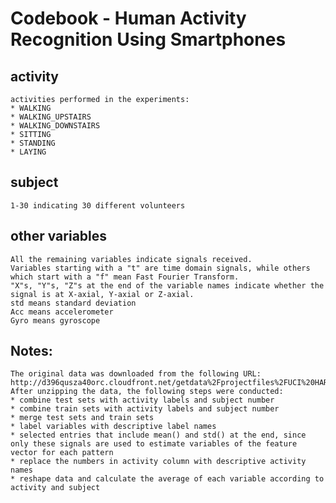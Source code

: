 # Codebook - Human Activity Recognition Using Smartphones

## activity
    activities performed in the experiments:
    * WALKING
    * WALKING_UPSTAIRS
    * WALKING_DOWNSTAIRS
    * SITTING
    * STANDING
    * LAYING

## subject
    1-30 indicating 30 different volunteers

## other variables
    All the remaining variables indicate signals received.
    Variables starting with a "t" are time domain signals, while others which start with a "f" mean Fast Fourier Transform.
    "X"s, "Y"s, "Z"s at the end of the variable names indicate whether the signal is at X-axial, Y-axial or Z-axial.
    std means standard deviation
    Acc means accelerometer
    Gyro means gyroscope
     
## Notes:
    The original data was downloaded from the following URL:
    http://d396qusza40orc.cloudfront.net/getdata%2Fprojectfiles%2FUCI%20HAR%20Dataset.zip
    After unzipping the data, the following steps were conducted:
    * combine test sets with activity labels and subject number
    * combine train sets with activity labels and subject number
    * merge test sets and train sets
    * label variables with descriptive label names
    * selected entries that include mean() and std() at the end, since only these signals are used to estimate variables of the feature vector for each pattern
    * replace the numbers in activity column with descriptive activity names
    * reshape data and calculate the average of each variable according to activity and subject
